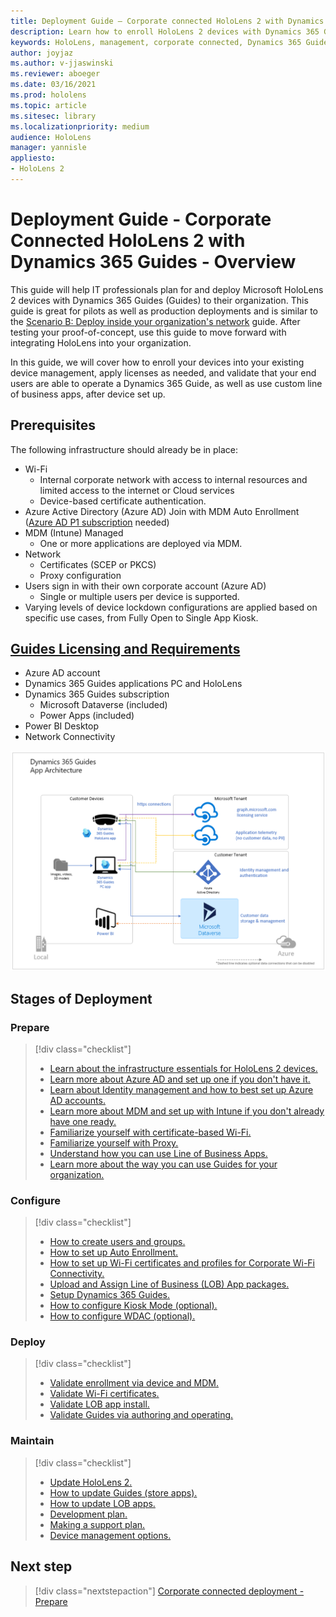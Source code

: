 ```yaml
---
title: Deployment Guide – Corporate connected HoloLens 2 with Dynamics 365 Guides - Overview
description: Learn how to enroll HoloLens 2 devices with Dynamics 365 Guides over a corporate Connected network.
keywords: HoloLens, management, corporate connected, Dynamics 365 Guides, AAD, Azure AD, MDM, Mobile Device Management
author: joyjaz
ms.author: v-jjaswinski
ms.reviewer: aboeger
ms.date: 03/16/2021
ms.prod: hololens
ms.topic: article
ms.sitesec: library
ms.localizationpriority: medium
audience: HoloLens
manager: yannisle
appliesto:
- HoloLens 2
---
```


# Deployment Guide - Corporate Connected HoloLens 2 with Dynamics 365 Guides - Overview

This guide will help IT professionals plan for and deploy Microsoft HoloLens 2 devices with Dynamics 365 Guides (Guides) to their organization. This guide is great for pilots as well as production deployments and is similar to the [Scenario B: Deploy inside your organization's network](https://docs.microsoft.com/hololens/common-scenarios#scenario-b-deploy-inside-your-organizations-network) guide. After testing your proof-of-concept, use this guide to move forward with integrating HoloLens into your organization.

In this guide, we will cover how to enroll your devices into your existing device management, apply licenses as needed, and validate that your end users are able to operate a Dynamics 365 Guide, as well as use custom line of business apps, after device set up. 

## Prerequisites

The following infrastructure should already be in place:
- Wi-Fi
    - Internal corporate network with access to internal resources and limited access to the internet or Cloud services
    - Device-based certificate authentication.
- Azure Active Directory (Azure AD) Join with MDM Auto Enrollment ([Azure AD P1 subscription](https://docs.microsoft.com/azure/active-directory/fundamentals/active-directory-whatis) needed)
- MDM (Intune) Managed
    - One or more applications are deployed via MDM.
- Network 
    - Certificates (SCEP or PKCS)
    - Proxy configuration
- Users sign in with their own corporate account (Azure AD)
    - Single or multiple users per device is supported.
- Varying levels of device lockdown configurations are applied based on specific use cases, from Fully Open to Single App Kiosk.

## [Guides Licensing and Requirements](https://docs.microsoft.com/dynamics365/mixed-reality/guides/requirements#licensing-and-product-requirements)
- Azure AD account
- Dynamics 365 Guides applications PC and HoloLens
- Dynamics 365 Guides subscription
    - Microsoft Dataverse (included)
    - Power Apps (included)
- Power BI Desktop
- Network Connectivity

![Corp connected network diagram](./images/dynamics-365-guides-architecture.png)

## Stages of Deployment
### Prepare
> [!div class="checklist"]
>- [Learn about the infrastructure essentials for HoloLens 2 devices.](hololens2-corp-connected-prepare.md#infrastructure-essentials)
>- [Learn more about Azure AD and set up one if you don't have it.](hololens2-corp-connected-prepare.md#azure-active-directory)
>- [Learn about Identity management and how to best set up Azure AD accounts.](hololens2-corp-connected-prepare.md#identity-management)
>- [Learn more about MDM and set up with Intune if you don't already have one ready.](hololens2-corp-connected-prepare.md#mobile-device-management)
>- [Familiarize yourself with certificate-based Wi-Fi.](hololens2-corp-connected-prepare.md#certificates)
>- [Familiarize yourself with Proxy.](hololens2-corp-connected-prepare.md#proxy)
>- [Understand how you can use Line of Business Apps.](hololens2-corp-connected-prepare.md#line-of-business-apps)
>- [Learn more about the way you can use Guides for your organization.](hololens2-corp-connected-prepare.md#guides-playbook)
### Configure
> [!div class="checklist"]
>- [How to create users and groups.](hololens2-corp-connected-configure.md#azure-users-and-groups)
>- [How to set up Auto Enrollment.](hololens2-corp-connected-configure.md#auto-enrollment-on-hololens-2)
>- [How to set up Wi-Fi certificates and profiles for Corporate Wi-Fi Connectivity.](hololens2-corp-connected-configure.md#corporate-wi-fi-connectivity)
>- [Upload and Assign Line of Business (LOB) App packages.](hololens2-corp-connected-configure.md#app-deployment)
>- [Setup Dynamics 365 Guides.](hololens2-corp-connected-configure.md#setup-guides-application-licenses-dataverse-and-authoring)
>- [How to configure Kiosk Mode (optional).](hololens2-corp-connected-configure.md#optional-kiosk-mode)
>- [How to configure WDAC (optional).](hololens2-corp-connected-configure.md#optional-wdac)
### Deploy
> [!div class="checklist"]
>-	[Validate enrollment via device and MDM.](hololens2-corp-connected-deploy.md#enrollment-validation)
>-	[Validate Wi-Fi certificates.](hololens2-corp-connected-deploy.md#wi-fi-certificate-validation)
>-	[Validate LOB app install.](hololens2-corp-connected-deploy.md#validate-lob-app-install)
>-	[Validate Guides via authoring and operating.](hololens2-corp-connected-deploy.md#validate-dynamics-365-guides)
### Maintain
> [!div class="checklist"]
>- [Update HoloLens 2.](hololens2-corp-connected-maintain.md#update-hololens)
>- [How to update Guides (store apps).](hololens2-corp-connected-maintain.md#how-to-update-dynamics-365-guides-and-other-store-apps)
>- [How to update LOB apps.](hololens2-corp-connected-maintain.md#how-to-update-lob-apps) 
>- [Development plan.](hololens2-corp-connected-maintain.md#development-plan) 
>- [Making a support plan.](hololens2-corp-connected-maintain.md#support-plan)
>- [Device management options.](hololens2-corp-connected-maintain.md#device-management)

## Next step 
> [!div class="nextstepaction"]
> [Corporate connected deployment - Prepare](hololens2-corp-connected-prepare.md)
